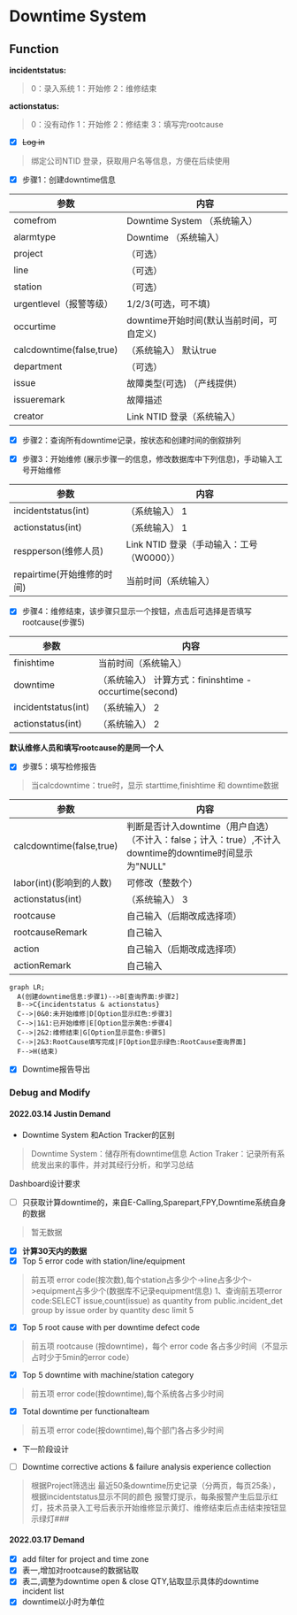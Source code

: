 # Downtime System

## Function

**incidentstatus:**
> 0：录入系统
> 1：开始修
> 2：维修结束

**actionstatus:**
> 0：没有动作
> 1：开始修
> 2：修结束
> 3：填写完rootcause

- [x]  ~~Log in~~

>绑定公司NTID 登录，获取用户名等信息，方便在后续使用

- [x] 步骤1：创建downtime信息

|参数|内容|
|----|----|
|comefrom | Downtime System （系统输入） |
|alarmtype | Downtime （系统输入） |
|project | （可选） |
|line | （可选） |
|station | （可选） |
|urgentlevel（报警等级）|1/2/3(可选，可不填)|
|occurtime|downtime开始时间(默认当前时间，可自定义)|
|calcdowntime(false,true)|（系统输入） 默认true|
|department|（可选）|
|issue| 故障类型(可选) （产线提供）|
|issueremark|故障描述|
|creator|Link  NTID 登录（系统输入） |

- [x] 步骤2：查询所有downtime记录，按状态和创建时间的倒叙排列

- [x] 步骤3：开始维修 (展示步骤一的信息，修改数据库中下列信息)，手动输入工号开始维修

|参数|内容|
|----|----|
|incidentstatus(int) |（系统输入）  1|
|actionstatus(int)|（系统输入）  1|
|respperson(维修人员) | Link  NTID 登录（手动输入：工号（W0000）） |
|repairtime(开始维修的时间) | 当前时间（系统输入） |

- [x] 步骤4：维修结束，该步骤只显示一个按钮，点击后可选择是否填写rootcause(步骤5)

|参数|内容|
|----|----|
|finishtime | 当前时间（系统输入） |
|downtime | （系统输入） 计算方式：fininshtime - occurtime(second) |
|incidentstatus(int) |（系统输入） 2|
|actionstatus(int)|（系统输入）  2|

**默认维修人员和填写rootcause的是同一个人**

- [x] 步骤5：填写检修报告

>当calcdowntime：true时，显示 starttime,finishtime 和 downtime数据

|参数|内容|
|----|----|
|calcdowntime(false,true) | 判断是否计入downtime（用户自选）（不计入：false；计入：true）,不计入downtime的downtime时间显示为"NULL"|
|labor(int)(影响到的人数)|可修改（整数个）|
|actionstatus(int)|（系统输入）  3|
|rootcause|自己输入（后期改成选择项）|
|rootcauseRemark|自己输入|
|action|自己输入（后期改成选择项）|
|actionRemark|自己输入|

```mermaid
graph LR;
  A(创建downtime信息:步骤1)-->B[查询界面:步骤2]
  B-->C{incidentstatus & actionstatus}
  C-->|0&0:未开始维修|D[Option显示红色:步骤3]
  C-->|1&1:已开始维修|E[Option显示黄色:步骤4]
  C-->|2&2:维修结束|G[Option显示蓝色:步骤5]
  C-->|2&3:RootCause填写完成|F[Option显示绿色:RootCause查询界面]
  F-->H(结束)
```

- [x] Downtime报告导出

### Debug and Modify

#### 2022.03.14 Justin Demand

- Downtime System 和Action Tracker的区别

>Downtime System：储存所有downtime信息
Action Traker：记录所有系统发出来的事件，并对其经行分析，和学习总结

Dashboard设计要求

- [ ] 只获取计算downtime的，来自E-Calling,Sparepart,FPY,Downtime系统自身的数据

> 暂无数据

- [x] **计算30天内的数据**
- [x] Top 5 error code with station/line/equipment  

> 前五项 error code(按次数),每个station占多少个->line占多少个->equipment占多少个(数据库不记录equipment信息)
> 1、查询前五项error code:SELECT issue,count(issue) as quantity from public.incident_det group by issue order by quantity desc limit 5

- [x] Top 5 root cause with per downtime defect code   

> 前五项 rootcause (按downtime)，每个 error code 各占多少时间（不显示占时少于5min的error code）

- [x] Top 5 downtime with machine/station category

> 前五项 error code(按downtime),每个系统各占多少时间

- [x] Total downtime per functionalteam

> 前五项 error code(按downtime),每个部门各占多少时间

- 下一阶段设计
- [ ]  Downtime corrective actions & failure analysis experience collection

> 根据Project筛选出 最近50条downtime历史记录（分两页，每页25条），根据incidentstatus显示不同的颜色
> 报警灯提示，每条报警产生后显示红灯，技术员录入工号后表示开始维修显示黄灯、维修结束后点击结束按钮显示绿灯###

#### 2022.03.17 Demand

- [x] add filter for project and time zone
- [x] 表一,增加对rootcause的数据钻取
- [x] 表二,调整为downtime open & close QTY,钻取显示具体的downtime incident list
- [x] downtime以小时为单位
